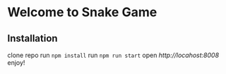 # Welcome to Snake Game

## Installation
clone repo
run `npm install`
run `npm run start`
open *http://locahost:8008*
enjoy!